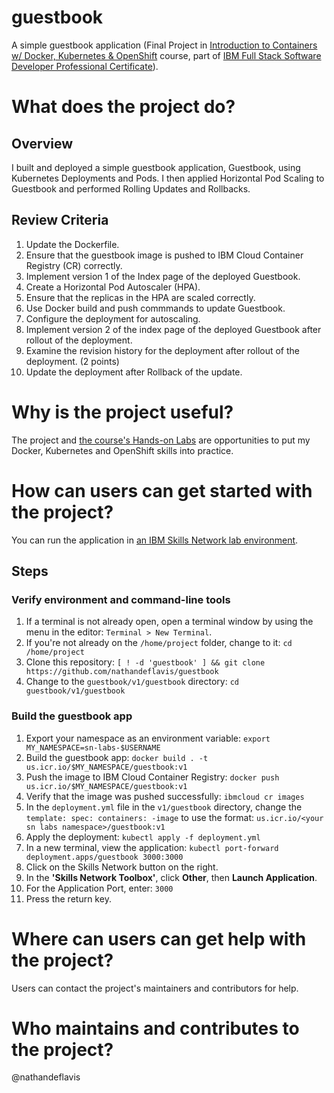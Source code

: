 # guestbook
A simple guestbook application (Final Project in [Introduction to Containers w/ Docker, Kubernetes & OpenShift](https://www.coursera.org/learn/ibm-containers-docker-kubernetes-openshift) course, part of [IBM Full Stack Software Developer Professional Certificate](https://www.coursera.org/professional-certificates/ibm-full-stack-cloud-developer)).

# What does the project do?
## Overview
I built and deployed a simple guestbook application, Guestbook, using Kubernetes Deployments and Pods. I then applied Horizontal Pod Scaling to Guestbook and performed Rolling Updates and Rollbacks.

## Review Criteria
1. Update the Dockerfile.
2. Ensure that the guestbook image is pushed to IBM Cloud Container Registry (CR) correctly.
3. Implement version 1 of the Index page of the deployed Guestbook.
4. Create a Horizontal Pod Autoscaler (HPA).
5. Ensure that the replicas in the HPA are scaled correctly.
6. Use Docker build and push commmands to update Guestbook.
7. Configure the deployment for autoscaling.
8. Implement version 2 of the index page of the deployed Guestbook after rollout of the deployment.
9. Examine the revision history for the deployment after rollout of the deployment. (2 points)
10. Update the deployment after Rollback of the update.

# Why is the project useful?
The project and [the course's Hands-on Labs](https://gist.github.com/nathandeflavis/0786fcf5bcc9feeab33ec3bca5463b81) are opportunities to put my Docker, Kubernetes and OpenShift skills into practice.

# How can users can get started with the project?
You can run the application in [an IBM Skills Network lab environment](https://skills.network).

## Steps
### Verify environment and command-line tools
1. If a terminal is not already open, open a terminal window by using the menu in the editor: `Terminal > New Terminal`.
2. If you're not already on the `/home/project` folder, change to it: `cd /home/project`
3. Clone this repository: `[ ! -d 'guestbook' ] && git clone https://github.com/nathandeflavis/guestbook`
4. Change to the `guestbook/v1/guestbook` directory: `cd guestbook/v1/guestbook`

 ### Build the guestbook app
1. Export your namespace as an environment variable: `export MY_NAMESPACE=sn-labs-$USERNAME`
2. Build the guestbook app: `docker build . -t us.icr.io/$MY_NAMESPACE/guestbook:v1`
3. Push the image to IBM Cloud Container Registry: `docker push us.icr.io/$MY_NAMESPACE/guestbook:v1`
4. Verify that the image was pushed successfully: `ibmcloud cr images`
5. In the `deployment.yml` file in the `v1/guestbook` directory, change the `template: spec: containers: -image` to use the format: `us.icr.io/<your sn labs namespace>/guestbook:v1`
6. Apply the deployment: `kubectl apply -f deployment.yml`
7. In a new terminal, view the application: `kubectl port-forward deployment.apps/guestbook 3000:3000`
8. Click on the Skills Network button on the right.
9. In the **'Skills Network Toolbox'**, click **Other**, then **Launch Application**.
10. For the Application Port, enter: `3000`
11. Press the return key.

# Where can users can get help with the project?
Users can contact the project's maintainers and contributors for help.

# Who maintains and contributes to the project?
@nathandeflavis
